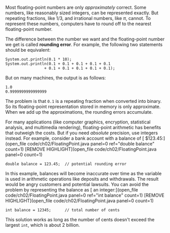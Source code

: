 Most floating-point numbers are only *approximately* correct. Some numbers, like reasonably sized integers, can be represented exactly. But repeating fractions, like $1/3$, and irrational numbers, like $\pi$, cannot. To represent these numbers, computers have to round off to the nearest floating-point number.



The difference between the number we want and the floating-point number we get is called **rounding error**. For example, the following two statements should be equivalent:

```code
System.out.println(0.1 * 10);
System.out.println(0.1 + 0.1 + 0.1 + 0.1 + 0.1
                 + 0.1 + 0.1 + 0.1 + 0.1 + 0.1);
```

But on many machines, the output is as follows:

```code
1.0
0.9999999999999999
```

The problem is that `0.1` is a repeating fraction when converted into binary. So its floating-point representation stored in memory is only approximate. When we add up the approximations, the rounding errors accumulate.

For many applications (like computer graphics, encryption, statistical analysis, and multimedia rendering), floating-point arithmetic has benefits that outweigh the costs. But if you need *absolute* precision, use integers instead. For example, consider a bank account with a balance of [ $123.45:](open_file code/ch02/FloatingPoint.java panel=0 ref="double balance" count=1)
 [REMOVE HIGHLIGHT](open_file code/ch02/FloatingPoint.java panel=0 count=1)


```code
double balance = 123.45;  // potential rounding error
```

In this example, balances will become inaccurate over time as the variable is used in arithmetic operations like deposits and withdrawals. The result would be angry customers and potential lawsuits. You can avoid the problem by representing the balance as [ an integer:](open_file code/ch02/FloatingPoint.java panel=0 ref="int balance" count=1)
 [REMOVE HIGHLIGHT](open_file code/ch02/FloatingPoint.java panel=0 count=1)


```code
int balance = 12345;      // total number of cents
```


This solution works as long as the number of cents doesn't exceed the largest `int`, which is about 2 billion.